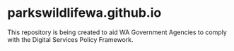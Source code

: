 # parkswildlifewa.github.io

This repository is being created to aid WA Government Agencies to comply with the Digital Services Policy Framework.
